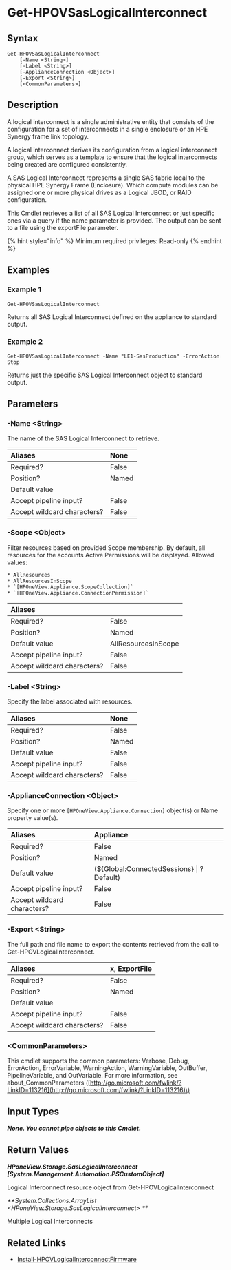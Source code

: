 ﻿---
description: Retrieve SAS Logical Interconnect resource(s).
---

# Get-HPOVSasLogicalInterconnect

## Syntax

```text
Get-HPOVSasLogicalInterconnect
    [-Name <String>]
    [-Label <String>]
    [-ApplianceConnection <Object>]
    [-Export <String>]
    [<CommonParameters>]
```

## Description

A logical interconnect is a single administrative entity that consists of the configuration for a set of interconnects in a single enclosure or an HPE Synergy frame link topology.

A logical interconnect derives its configuration from a logical interconnect group, which serves as a template to ensure that the logical interconnects being created are configured consistently.

A SAS Logical Interconnect represents a single SAS fabric local to the physical HPE Synergy Frame (Enclosure).  Which compute modules can be assigned one or more physical drives as a Logical JBOD, or RAID configuration.

This Cmdlet retrieves a list of all SAS Logical Interconnect or just specific ones via a query if the name parameter is provided. The output can be sent to a file using the exportFile parameter.

{% hint style="info" %}
Minimum required privileges: Read-only
{% endhint %}

## Examples

###  Example 1 

```text
Get-HPOVSasLogicalInterconnect
```

Returns all SAS Logical Interconnect defined on the appliance to standard output.

###  Example 2 

```text
Get-HPOVSasLogicalInterconnect -Name "LE1-SasProduction" -ErrorAction Stop
```

Returns just the specific SAS Logical Interconnect object to standard output.

## Parameters

### -Name &lt;String&gt;

The name of the SAS Logical Interconnect to retrieve.

| Aliases | None |
| :--- | :--- |
| Required? | False |
| Position? | Named |
| Default value |  |
| Accept pipeline input? | False |
| Accept wildcard characters? | False |

### -Scope &lt;Object&gt;

Filter resources based on provided Scope membership.  By default, all resources for the accounts Active Permissions will be displayed.  Allowed values:

    * AllResources
    * AllResourcesInScope
    * `[HPOneView.Appliance.ScopeCollection]`
    * `[HPOneView.Appliance.ConnectionPermission]`

| Aliases |  |
| :--- | :--- |
| Required? | False |
| Position? | Named |
| Default value | AllResourcesInScope |
| Accept pipeline input? | False |
| Accept wildcard characters? | False |

### -Label &lt;String&gt;

Specify the label associated with resources.

| Aliases | None |
| :--- | :--- |
| Required? | False |
| Position? | Named |
| Default value | False |
| Accept pipeline input? | False |
| Accept wildcard characters? | False |

### -ApplianceConnection &lt;Object&gt;

Specify one or more `[HPOneView.Appliance.Connection]` object(s) or Name property value(s).

| Aliases | Appliance |
| :--- | :--- |
| Required? | False |
| Position? | Named |
| Default value | (${Global:ConnectedSessions} &vert; ? Default) |
| Accept pipeline input? | False |
| Accept wildcard characters? | False |

### -Export &lt;String&gt;

The full path and file name to export the contents retrieved from the call to Get-HPOVLogicalInterconnect.

| Aliases | x, ExportFile |
| :--- | :--- |
| Required? | False |
| Position? | Named |
| Default value |  |
| Accept pipeline input? | False |
| Accept wildcard characters? | False |

### &lt;CommonParameters&gt;

This cmdlet supports the common parameters: Verbose, Debug, ErrorAction, ErrorVariable, WarningAction, WarningVariable, OutBuffer, PipelineVariable, and OutVariable. For more information, see about\_CommonParameters \([http://go.microsoft.com/fwlink/?LinkID=113216](http://go.microsoft.com/fwlink/?LinkID=113216)\)

## Input Types

_**None.  You cannot pipe objects to this Cmdlet.**_

## Return Values

_**HPoneView.Storage.SasLogicalInterconnect [System.Management.Automation.PSCustomObject]**_

Logical Interconnect resource object from Get-HPOVLogicalInterconnect

_**System.Collections.ArrayList <HPoneView.Storage.SasLogicalInterconnect>    **_

Multiple Logical Interconnects

## Related Links

* [Install-HPOVLogicalInterconnectFirmware](install-hpovlogicalinterconnectfirmware.md)
